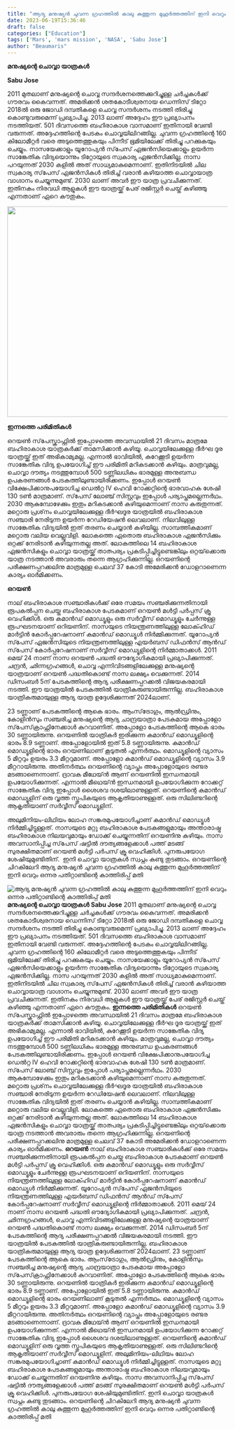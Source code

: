 ```yaml
---
title: "ആദ്യ മനുഷ്യന്‍ ചുവന്ന ഗ്രഹത്തില്‍ കാലു കുത്തുന്ന മുഹൂര്‍ത്തത്തിന് ഇനി വെറും ഒന്നര പതിറ്റാണ്ടിന്റെ കാത്തിരിപ്പ് മതി"
date: 2023-06-19T15:36:46
draft: false
categories: ["Education"]
tags: ['Mars', 'mars mission', 'NASA', 'Sabu Jose']
author: "Beaumaris"
---
```


<strong>മനുഷ്യന്റെ ചൊവ്വാ യാത്രകള്‍</strong>

<strong>Sabu Jose</strong>

2011 മുതലാണ് മനുഷ്യന്റെ ചൊവ്വ സന്ദര്‍ശനത്തെക്കുറിച്ചുള്ള ചര്‍ച്ചകള്‍ക്ക് ഗൗരവം കൈവന്നത്. അമരിക്കന്‍ ശതകോടീശ്വരനായ ഡെന്നിസ് ടിറ്റോ 2018ല്‍ ഒരു ജോഡി ദമ്പതികളെ ചൊവ്വ സന്ദര്‍ശനം നടത്തി തിരിച്ചു കൊണ്ടുവരുമെന്ന് പ്രഖ്യാപിച്ചു. 2013 ലാണ് അദ്ദേഹം ഈ പ്രഖ്യാപനം നടത്തിയത്. 501 ദിവസത്തെ ബഹിരാകാശ വാസമാണ് ഇതിനായി വേണ്ടി വരുന്നത്. അദ്ദേഹത്തിന്റെ പേടകം ചൊവ്വയിലിറങ്ങില്ല. ചുവന്ന ഗ്രഹത്തിന്റെ 160 കിലോമീറ്റര്‍ വരെ അടുത്തെത്തുകയും പിന്നീട് ഭൂമിയിലേക്ക് തിരിച്ചു പറക്കുകയും ചെയ്യും. നാസയേക്കാളും യൂറോപ്യന്‍ സ്‌പേസ് ഏജന്‍സിയെക്കാളും ഉയര്‍ന്ന സാങ്കേതിക വിദ്യയൊന്നും ടിറ്റോയുടെ സ്വകാര്യ ഏജന്‍സിക്കില്ല. നാസ പറയുന്നത് 2030 കളില്‍ അത് സാധ്യമാകുമെന്നാണ്. ഇതിനിടയില്‍ ചില സ്വകാര്യ സ്‌പേസ് ഏജന്‍സികള്‍ തിരിച്ച് വരാന്‍ കഴിയാത്ത ചൊവ്വായാത്ര വാഗ്ദാനം ചെയ്യുന്നുമുണ്ട്. 2030 ലാണ് അവര്‍ ഈ യാത്ര പ്രവചിക്കുന്നത്. ഇതിനകം നിരവധി ആളുകള്‍ ഈ യാത്രയ്ക്ക് പേര് രജിസ്റ്റര്‍ ചെയ്ത് കഴിഞ്ഞു എന്നതാണ് ഏറെ കൗതുകം.

<a href="https://cdn.boolokam.com/articles/2023/06/xxx-1.jpg"><img class=" wp-image-400233" src="https://cdn.boolokam.com/articles/2023/06/xxx-1.jpg" alt="" width="855" height="481" /></a>

<strong>ഇന്നത്തെ പരിമിതികള്‍</strong>

ഒറയണ്‍ സ്‌പേസ്ക്രാഫ്റ്റില്‍ ഇപ്പോഴത്തെ അവസ്ഥയില്‍ 21 ദിവസം മാത്രമേ ബഹിരാകാശ യാത്രകര്‍ക്ക് താമസിക്കാന്‍ കഴിയൂ. ചൊവ്വയിലേക്കുള്ള ദീര്‍ഘ ദൂര യാത്രയ്ക്ക് ഇത് അഭികാമ്യമല്ല. എന്നാല്‍ ഭാവിയില്‍, കുറേക്കൂടി ഉയര്‍ന്ന സാങ്കേതിക വിദ്യ ഉപയോഗിച്ച് ഈ പരിമിതി മറികടക്കാന്‍ കഴിയും. മാത്രവുമല്ല, ചൊവ്വാ ദൗത്യം നടത്തുമ്പോള്‍ 500 ടണ്ണിലധികം ഭാരമുള്ള അനുബന്ധ ഉപകരണങ്ങള്‍ പേടകത്തിലുണ്ടായിരിക്കണം. ഇപ്പോള്‍ ഒറയണ്‍ വിക്ഷേപിക്കാനുപയോഗിച്ച ഡെല്‍റ്റ IV ഹെവി റോക്കറ്റിന്റെ ഭാരവാഹക ശേഷി 130 ടണ്‍ മാത്രമാണ്. സ്‌പേസ് ലോഞ്ച് സിസ്റ്റവും ഇപ്പോള്‍ പര്യാപ്തമല്ലെന്നര്‍ഥം. 2030 ആകുമ്പോഴേക്കും ഇതും മറികടക്കാന്‍ കഴിയുമെന്നാണ് നാസ കരുതുന്നത്. മറ്റൊരു പ്രശ്‌നം ചൊവ്വയിലേക്കുള്ള ദീര്‍ഘദൂര യാത്രയില്‍ ബഹിരാകാശ സഞ്ചാരി നേരിടുന്ന ഉയര്‍ന്ന റേഡിയേഷന്‍ ലെവലാണ്. നിലവിലുള്ള സാങ്കേതിക വിദ്യയില്‍ ഇത് തരണം ചെയ്യാന്‍ കഴിയില്ല. സാമ്പത്തികമാണ് മറ്റൊരു വലിയ വെല്ലുവിളി. ലോകത്തെ ഏതൊരു ബഹിരാകാശ ഏജന്‍സിക്കും ഒറ്റക്ക് നേരിടാന്‍ കഴിയുന്നതല്ല അത്. ലോകത്തിലെ 14 ബഹിരാകാശ ഏജന്‍സികളും ചൊവ്വാ യാത്രയ്ക്ക് താത്പര്യം പ്രകടിപ്പിച്ചിട്ടുണ്ടെങ്കിലും ഒറ്റയ്‌ക്കൊരു യാത്ര നടത്താൻ അവരാരും തന്നെ ആഗ്രഹിക്കുന്നില്ല. ഒറയണിന്റെ പരീക്ഷണപ്പറക്കലിനു മാത്രമുള്ള ചെലവ് 37 കോടി അമേരിക്കന്‍ ഡോളറാണെന്ന കാര്യം ഓര്‍മിക്കണം.

<strong>ഒറയണ്‍</strong>

നാല് ബഹിരാകാശ സഞ്ചാരികള്‍ക്ക് ഒരേ സമയം സഞ്ചരിക്കുന്നതിനായി രൂപകല്‍പ്പന ചെയ്ത ബഹിരാകാശ പേടകമാണ് ഒറയണ്‍ മള്‍ട്ടി പര്‍പ്പസ് ക്രൂ വെഹിക്കിള്‍. ഒരു കമാന്‍ഡ് മൊഡ്യൂളും ഒരു സര്‍വ്വീസ് മൊഡ്യൂളും ചേര്‍ന്നുള്ള രൂപഘടനയാണ് ഒറിയണിന്. നാസയുടെ നിയന്ത്രണത്തിലുള്ള ലോക്ഹിഡ് മാര്‍ട്ടിന്‍ കോര്‍പ്പറേഷനാണ് കമാന്‍ഡ് മൊഡ്യൂള്‍ നിര്‍മ്മിക്കുന്നത്. യൂറോപ്യന്‍ സ്‌പേസ് ഏജന്‍സിയുടെ നിയന്ത്രണത്തിലുള്ള എയര്‍ബസ് ഡിഫന്‍സ് ആന്‍ഡ് സ്‌പേസ് കോര്‍പ്പറേഷനാണ് സര്‍വ്വീസ് മൊഡ്യൂളിന്റെ നിര്‍മ്മാതാക്കള്‍. 2011 മെയ് 24 നാണ് നാസ ഒറയണ്‍ പദ്ധതി ഔദ്യോഗികമായി പ്രഖ്യാപിക്കുന്നത്. ചന്ദ്രന്‍, ഛിന്നഗ്രഹങ്ങള്‍, ചൊവ്വ എന്നിവിടങ്ങളിലേക്കുള്ള മനുഷ്യന്റെ യാത്രയാണ് ഒറയണ്‍ പദ്ധതികൊണ്ട് നാസ ലക്ഷ്യം വെക്കുന്നത്. 2014 ഡിസംബര്‍ 5ന് പേടകത്തിന്റെ ആദ്യ പരീക്ഷണപ്പറക്കല്‍ വിജയകരമായി നടത്തി. ഈ യാത്രയില്‍ പേടകത്തില്‍ യാത്രികരുണ്ടായിരുന്നില്ല. ബഹിരാകാശ യാത്രികരുമായുള്ള ആദ്യ യാത്ര ഉദ്ദേശിക്കുന്നത് 2024ലാണ്.

23 ടണ്ണാണ് പേടകത്തിന്റെ ആകെ ഭാരം. ആംസ്‌ട്രോഗും, ആല്‍ഡ്രിനും, കോളിന്‍സും സഞ്ചരിച്ച മനുഷ്യന്റെ ആദ്യ ചാന്ദ്രയാത്രാ പേടകമായ അപ്പോളോ സ്‌പേസ്‌ക്രാഫ്റ്റിനേക്കാള്‍ കുറവാണിത്. അപ്പോളോ പേടകത്തിന്റെ ആകെ ഭാരം 30 ടണ്ണായിരുന്നു. ഒറയണില്‍ യാത്രികര്‍ ഇരിക്കുന്ന കമാന്‍ഡ് മൊഡ്യൂളിന്റെ ഭാരം 8.9 ടണ്ണാണ്. അപ്പോളോയില്‍ ഇത് 5.8 ടണ്ണായിരുന്നു. കമാന്‍ഡ് മൊഡ്യൂളിന്റെ ഭാരം ഒറയണിലാണ് കൂടുതല്‍ എന്നര്‍ത്ഥം. മൊഡ്യൂളിന്റെ വ്യാസം 5 മീറ്ററും ഉയരം 3.3 മീറ്ററുമാണ്. അപ്പോളോ കമാന്‍ഡ് മൊഡ്യൂളിന്റെ വ്യാസം 3.9 മീറ്ററായിരുന്നു. അതിനര്‍ത്ഥം ഒറയണിന്റെ വ്യാപ്തം അപ്പോളോയുടെ രണ്ടര മടങ്ങാണെന്നാണ്. ദ്രാവക മീഥേയ്ന്‍ ആണ് ഒറയണില്‍ ഇന്ധനമായി ഉപയോഗിക്കുന്നത്. എന്നാല്‍ മീഥെയ്ന്‍ ഇന്ധനമായി ഉപയോഗിക്കുന്ന റോക്കറ്റ് സാങ്കേതിക വിദ്യ ഇപ്പോള്‍ ശൈശവ ദശയിലാണുള്ളത്. ഒറയണിന്റെ കമാന്‍ഡ് മൊഡ്യൂളിന് ഒരു വൃത്ത സ്തൂപികയുടെ ആകൃതിയാണുള്ളത്. ഒരു സിലിണ്ടറിന്റെ ആകൃതിയാണ് സര്‍വ്വീസ് മൊഡ്യൂളിന്.

അലുമിനിയം-ലിഥിയം ലോഹ സങ്കരമുപയോഗിച്ചാണ് കമാന്‍ഡ് മൊഡ്യൂള്‍ നിര്‍മ്മിച്ചിട്ടുള്ളത്. നാസയുടെ മറ്റു ബഹിരാകാശ പേടകങ്ങളുമായും അന്താരാഷ്ട്ര ബഹിരാകാശ നിലയവുമായും ഡോക്ക് ചെയ്യുന്നതിന് ഒറയണിനു കഴിയും. നാസ അവസാനിപ്പിച്ച സ്‌പേസ് ഷട്ടില്‍ ദൗത്യങ്ങളേക്കാള്‍ പത്ത് മടങ്ങ് സുരക്ഷിതമാണ് ഒറയണ്‍ മള്‍ട്ടി പര്‍പസ് ക്രൂ വെഹിക്കിള്‍. പുനരുപയോഗ ശേഷിയുമുണ്ടിതിന്.  ഇനി ചൊവ്വാ യാത്രകൾ സ്വപ്നം കണ്ടു തുടങ്ങാം. ഒറയണിന്റെ ചിറകിലേറി ആദ്യ മനുഷ്യന്‍ ചുവന്ന ഗ്രഹത്തില്‍ കാലു കുത്തുന്ന മുഹൂര്‍ത്തത്തിന് ഇനി വെറും ഒന്നര പതിറ്റാണ്ടിന്റെ കാത്തിരിപ്പ് മതി


![ആദ്യ മനുഷ്യന്‍ ചുവന്ന ഗ്രഹത്തില്‍ കാലു കുത്തുന്ന മുഹൂര്‍ത്തത്തിന് ഇനി വെറും ഒന്നര പതിറ്റാണ്ടിന്റെ കാത്തിരിപ്പ് മതി](https://cdn.boolokam.com/articles/2023/06/xxx-1.jpg)**മനുഷ്യന്റെ ചൊവ്വാ യാത്രകള്‍** **Sabu Jose** 2011 മുതലാണ് മനുഷ്യന്റെ ചൊവ്വ സന്ദര്‍ശനത്തെക്കുറിച്ചുള്ള ചര്‍ച്ചകള്‍ക്ക് ഗൗരവം കൈവന്നത്. അമരിക്കന്‍ ശതകോടീശ്വരനായ ഡെന്നിസ് ടിറ്റോ 2018ല്‍ ഒരു ജോഡി ദമ്പതികളെ ചൊവ്വ സന്ദര്‍ശനം നടത്തി തിരിച്ചു കൊണ്ടുവരുമെന്ന് പ്രഖ്യാപിച്ചു. 2013 ലാണ് അദ്ദേഹം ഈ പ്രഖ്യാപനം നടത്തിയത്. 501 ദിവസത്തെ ബഹിരാകാശ വാസമാണ് ഇതിനായി വേണ്ടി വരുന്നത്. അദ്ദേഹത്തിന്റെ പേടകം ചൊവ്വയിലിറങ്ങില്ല. ചുവന്ന ഗ്രഹത്തിന്റെ 160 കിലോമീറ്റര്‍ വരെ അടുത്തെത്തുകയും പിന്നീട് ഭൂമിയിലേക്ക് തിരിച്ചു പറക്കുകയും ചെയ്യും. നാസയേക്കാളും യൂറോപ്യന്‍ സ്‌പേസ് ഏജന്‍സിയെക്കാളും ഉയര്‍ന്ന സാങ്കേതിക വിദ്യയൊന്നും ടിറ്റോയുടെ സ്വകാര്യ ഏജന്‍സിക്കില്ല. നാസ പറയുന്നത് 2030 കളില്‍ അത് സാധ്യമാകുമെന്നാണ്. ഇതിനിടയില്‍ ചില സ്വകാര്യ സ്‌പേസ് ഏജന്‍സികള്‍ തിരിച്ച് വരാന്‍ കഴിയാത്ത ചൊവ്വായാത്ര വാഗ്ദാനം ചെയ്യുന്നുമുണ്ട്. 2030 ലാണ് അവര്‍ ഈ യാത്ര പ്രവചിക്കുന്നത്. ഇതിനകം നിരവധി ആളുകള്‍ ഈ യാത്രയ്ക്ക് പേര് രജിസ്റ്റര്‍ ചെയ്ത് കഴിഞ്ഞു എന്നതാണ് ഏറെ കൗതുകം. [](https://cdn.boolokam.com/articles/2023/06/xxx-1.jpg) **ഇന്നത്തെ പരിമിതികള്‍** ഒറയണ്‍ സ്‌പേസ്ക്രാഫ്റ്റില്‍ ഇപ്പോഴത്തെ അവസ്ഥയില്‍ 21 ദിവസം മാത്രമേ ബഹിരാകാശ യാത്രകര്‍ക്ക് താമസിക്കാന്‍ കഴിയൂ. ചൊവ്വയിലേക്കുള്ള ദീര്‍ഘ ദൂര യാത്രയ്ക്ക് ഇത് അഭികാമ്യമല്ല. എന്നാല്‍ ഭാവിയില്‍, കുറേക്കൂടി ഉയര്‍ന്ന സാങ്കേതിക വിദ്യ ഉപയോഗിച്ച് ഈ പരിമിതി മറികടക്കാന്‍ കഴിയും. മാത്രവുമല്ല, ചൊവ്വാ ദൗത്യം നടത്തുമ്പോള്‍ 500 ടണ്ണിലധികം ഭാരമുള്ള അനുബന്ധ ഉപകരണങ്ങള്‍ പേടകത്തിലുണ്ടായിരിക്കണം. ഇപ്പോള്‍ ഒറയണ്‍ വിക്ഷേപിക്കാനുപയോഗിച്ച ഡെല്‍റ്റ IV ഹെവി റോക്കറ്റിന്റെ ഭാരവാഹക ശേഷി 130 ടണ്‍ മാത്രമാണ്. സ്‌പേസ് ലോഞ്ച് സിസ്റ്റവും ഇപ്പോള്‍ പര്യാപ്തമല്ലെന്നര്‍ഥം. 2030 ആകുമ്പോഴേക്കും ഇതും മറികടക്കാന്‍ കഴിയുമെന്നാണ് നാസ കരുതുന്നത്. മറ്റൊരു പ്രശ്‌നം ചൊവ്വയിലേക്കുള്ള ദീര്‍ഘദൂര യാത്രയില്‍ ബഹിരാകാശ സഞ്ചാരി നേരിടുന്ന ഉയര്‍ന്ന റേഡിയേഷന്‍ ലെവലാണ്. നിലവിലുള്ള സാങ്കേതിക വിദ്യയില്‍ ഇത് തരണം ചെയ്യാന്‍ കഴിയില്ല. സാമ്പത്തികമാണ് മറ്റൊരു വലിയ വെല്ലുവിളി. ലോകത്തെ ഏതൊരു ബഹിരാകാശ ഏജന്‍സിക്കും ഒറ്റക്ക് നേരിടാന്‍ കഴിയുന്നതല്ല അത്. ലോകത്തിലെ 14 ബഹിരാകാശ ഏജന്‍സികളും ചൊവ്വാ യാത്രയ്ക്ക് താത്പര്യം പ്രകടിപ്പിച്ചിട്ടുണ്ടെങ്കിലും ഒറ്റയ്‌ക്കൊരു യാത്ര നടത്താൻ അവരാരും തന്നെ ആഗ്രഹിക്കുന്നില്ല. ഒറയണിന്റെ പരീക്ഷണപ്പറക്കലിനു മാത്രമുള്ള ചെലവ് 37 കോടി അമേരിക്കന്‍ ഡോളറാണെന്ന കാര്യം ഓര്‍മിക്കണം. **ഒറയണ്‍** നാല് ബഹിരാകാശ സഞ്ചാരികള്‍ക്ക് ഒരേ സമയം സഞ്ചരിക്കുന്നതിനായി രൂപകല്‍പ്പന ചെയ്ത ബഹിരാകാശ പേടകമാണ് ഒറയണ്‍ മള്‍ട്ടി പര്‍പ്പസ് ക്രൂ വെഹിക്കിള്‍. ഒരു കമാന്‍ഡ് മൊഡ്യൂളും ഒരു സര്‍വ്വീസ് മൊഡ്യൂളും ചേര്‍ന്നുള്ള രൂപഘടനയാണ് ഒറിയണിന്. നാസയുടെ നിയന്ത്രണത്തിലുള്ള ലോക്ഹിഡ് മാര്‍ട്ടിന്‍ കോര്‍പ്പറേഷനാണ് കമാന്‍ഡ് മൊഡ്യൂള്‍ നിര്‍മ്മിക്കുന്നത്. യൂറോപ്യന്‍ സ്‌പേസ് ഏജന്‍സിയുടെ നിയന്ത്രണത്തിലുള്ള എയര്‍ബസ് ഡിഫന്‍സ് ആന്‍ഡ് സ്‌പേസ് കോര്‍പ്പറേഷനാണ് സര്‍വ്വീസ് മൊഡ്യൂളിന്റെ നിര്‍മ്മാതാക്കള്‍. 2011 മെയ് 24 നാണ് നാസ ഒറയണ്‍ പദ്ധതി ഔദ്യോഗികമായി പ്രഖ്യാപിക്കുന്നത്. ചന്ദ്രന്‍, ഛിന്നഗ്രഹങ്ങള്‍, ചൊവ്വ എന്നിവിടങ്ങളിലേക്കുള്ള മനുഷ്യന്റെ യാത്രയാണ് ഒറയണ്‍ പദ്ധതികൊണ്ട് നാസ ലക്ഷ്യം വെക്കുന്നത്. 2014 ഡിസംബര്‍ 5ന് പേടകത്തിന്റെ ആദ്യ പരീക്ഷണപ്പറക്കല്‍ വിജയകരമായി നടത്തി. ഈ യാത്രയില്‍ പേടകത്തില്‍ യാത്രികരുണ്ടായിരുന്നില്ല. ബഹിരാകാശ യാത്രികരുമായുള്ള ആദ്യ യാത്ര ഉദ്ദേശിക്കുന്നത് 2024ലാണ്. 23 ടണ്ണാണ് പേടകത്തിന്റെ ആകെ ഭാരം. ആംസ്‌ട്രോഗും, ആല്‍ഡ്രിനും, കോളിന്‍സും സഞ്ചരിച്ച മനുഷ്യന്റെ ആദ്യ ചാന്ദ്രയാത്രാ പേടകമായ അപ്പോളോ സ്‌പേസ്‌ക്രാഫ്റ്റിനേക്കാള്‍ കുറവാണിത്. അപ്പോളോ പേടകത്തിന്റെ ആകെ ഭാരം 30 ടണ്ണായിരുന്നു. ഒറയണില്‍ യാത്രികര്‍ ഇരിക്കുന്ന കമാന്‍ഡ് മൊഡ്യൂളിന്റെ ഭാരം 8.9 ടണ്ണാണ്. അപ്പോളോയില്‍ ഇത് 5.8 ടണ്ണായിരുന്നു. കമാന്‍ഡ് മൊഡ്യൂളിന്റെ ഭാരം ഒറയണിലാണ് കൂടുതല്‍ എന്നര്‍ത്ഥം. മൊഡ്യൂളിന്റെ വ്യാസം 5 മീറ്ററും ഉയരം 3.3 മീറ്ററുമാണ്. അപ്പോളോ കമാന്‍ഡ് മൊഡ്യൂളിന്റെ വ്യാസം 3.9 മീറ്ററായിരുന്നു. അതിനര്‍ത്ഥം ഒറയണിന്റെ വ്യാപ്തം അപ്പോളോയുടെ രണ്ടര മടങ്ങാണെന്നാണ്. ദ്രാവക മീഥേയ്ന്‍ ആണ് ഒറയണില്‍ ഇന്ധനമായി ഉപയോഗിക്കുന്നത്. എന്നാല്‍ മീഥെയ്ന്‍ ഇന്ധനമായി ഉപയോഗിക്കുന്ന റോക്കറ്റ് സാങ്കേതിക വിദ്യ ഇപ്പോള്‍ ശൈശവ ദശയിലാണുള്ളത്. ഒറയണിന്റെ കമാന്‍ഡ് മൊഡ്യൂളിന് ഒരു വൃത്ത സ്തൂപികയുടെ ആകൃതിയാണുള്ളത്. ഒരു സിലിണ്ടറിന്റെ ആകൃതിയാണ് സര്‍വ്വീസ് മൊഡ്യൂളിന്. അലുമിനിയം-ലിഥിയം ലോഹ സങ്കരമുപയോഗിച്ചാണ് കമാന്‍ഡ് മൊഡ്യൂള്‍ നിര്‍മ്മിച്ചിട്ടുള്ളത്. നാസയുടെ മറ്റു ബഹിരാകാശ പേടകങ്ങളുമായും അന്താരാഷ്ട്ര ബഹിരാകാശ നിലയവുമായും ഡോക്ക് ചെയ്യുന്നതിന് ഒറയണിനു കഴിയും. നാസ അവസാനിപ്പിച്ച സ്‌പേസ് ഷട്ടില്‍ ദൗത്യങ്ങളേക്കാള്‍ പത്ത് മടങ്ങ് സുരക്ഷിതമാണ് ഒറയണ്‍ മള്‍ട്ടി പര്‍പസ് ക്രൂ വെഹിക്കിള്‍. പുനരുപയോഗ ശേഷിയുമുണ്ടിതിന്. ഇനി ചൊവ്വാ യാത്രകൾ സ്വപ്നം കണ്ടു തുടങ്ങാം. ഒറയണിന്റെ ചിറകിലേറി ആദ്യ മനുഷ്യന്‍ ചുവന്ന ഗ്രഹത്തില്‍ കാലു കുത്തുന്ന മുഹൂര്‍ത്തത്തിന് ഇനി വെറും ഒന്നര പതിറ്റാണ്ടിന്റെ കാത്തിരിപ്പ് മതി
